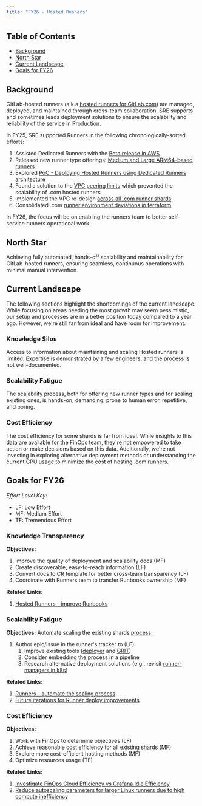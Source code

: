 ```yaml
---
title: "FY26 - Hosted Runners"
---
```


## Table of Contents

- [Background](#background)
- [North Star](#north-star)
- [Current Landscape](#current-landscape)
- [Goals for FY26](#goals-for-fy26)

## Background

GitLab-hosted runners (a.k.a [hosted runners for GitLab.com](https://docs.gitlab.com/ee/ci/runners/index.html#hosted-runners-for-gitlabcom)) are managed, deployed, and maintained through cross-team collaboration. SRE supports and sometimes leads deployment solutions to ensure the scalability and reliability of the service in Production.

In FY25, SRE supported Runners in the following chronologically-sorted efforts:

1. Assisted Dedicated Runners with the [Beta release in AWS](https://gitlab.com/groups/gitlab-com/gl-infra/gitlab-dedicated/-/epics/276)
2. Released new runner type offerings: [Medium and Large ARM64-based runners](https://gitlab.com/groups/gitlab-org/-/epics/8442)
3. Explored [PoC - Deploying Hosted Runners using Dedicated Runners architecture](https://gitlab.com/groups/gitlab-com/gl-infra/-/epics/1326)
4. Found a solution to the [VPC peering limits](https://gitlab.com/groups/gitlab-com/gl-infra/-/epics/1386) which prevented the scalability of .com hosted runners
5. Implemented the VPC re-design [across all .com runner shards](https://gitlab.com/groups/gitlab-com/gl-infra/-/epics/1459)
6. Consolidated .com [runner environment deviations in terraform](https://gitlab.com/groups/gitlab-com/gl-infra/-/epics/1458)

In FY26, the focus will be on enabling the runners team to better self-service runners operational work.

## North Star

Achieving fully automated, hands-off scalability and maintainability for GitLab-hosted runners, ensuring seamless, continuous operations with minimal manual intervention.

## Current Landscape

The following sections highlight the shortcomings of the current landscape. While focusing on areas needing the most growth may seem pessimistic, our setup and processes are in a better position today compared to a year ago. However, we're still far from ideal and have room for improvement.

### Knowledge Silos

Access to information about maintaining and scaling Hosted runners is limited. Expertise is demonstrated by a few engineers, and the process is not well-documented.

### Scalability Fatigue

The scalability process, both for offering new runner types and for scaling existing ones, is hands-on, demanding, prone to human error, repetitive, and boring.

### Cost Efficiency

The cost efficiency for some shards is far from ideal. While insights to this data are available for the FinOps team, they're not empowered to take action or make decisions based on this data. Additionally, we're not investing in exploring alternative deployment methods or understanding the current CPU usage to minimize the cost of hosting .com runners.

## Goals for FY26

*Effort Level Key:*

- LF: Low Effort
- MF: Medium Effort
- TF: Tremendous Effort

### Knowledge Transparency

**Objectives:**

1. Improve the quality of deployment and scalability docs (MF)
1. Create discoverable, easy-to-reach information (LF)
1. Convert docs to CR template for better cross-team transparency (LF)
1. Coordinate with Runners team to transfer Runbooks ownership (MF)

**Related Links:**

1. [Hosted Runners - improve Runbooks](https://gitlab.com/groups/gitlab-com/gl-infra/-/epics/1457)

### Scalability Fatigue

**Objectives:**
Automate scaling the existing shards [process](https://gitlab.com/gitlab-com/runbooks/-/blob/master/docs/ci-runners/linux/new-shards.md):

1. Author epic/issue in the runner's tracker to (LF):
   1. Improve existing tools ([deployer](https://gitlab.com/gitlab-com/gl-infra/ci-runners/deployer/) and [GRIT](https://gitlab.com/gitlab-org/ci-cd/runner-tools/grit))
   1. Consider embedding the process in a pipeline
   1. Research alternative deployment solutions (e.g., revisit [runner-managers in k8s](https://gitlab.com/gitlab-com/gl-infra/scalability/-/issues/3360))

**Related Links:**

1. [Runners - automate the scaling process](https://gitlab.com/groups/gitlab-com/gl-infra/-/epics/1313)
1. [Future iterations for Runner deploy improvements](https://gitlab.com/groups/gitlab-com/gl-infra/-/epics/581)

### Cost Efficiency

**Objectives:**

1. Work with FinOps to determine objectives (LF)
1. Achieve reasonable cost efficiency for all existing shards (MF)
1. Explore more cost-efficient hosting methods (MF)
1. Optimize resources usage (TF)

**Related Links:**

1. [Investigate FinOps Cloud Efficiency vs Grafana Idle Efficiency](https://gitlab.com/gitlab-org/ci-cd/shared-runners/infrastructure/-/issues/241)
1. [Reduce autoscaling parameters for larger Linux runners due to high compute inefficiency](https://gitlab.com/gitlab-org/ci-cd/shared-runners/infrastructure/-/issues/166)
